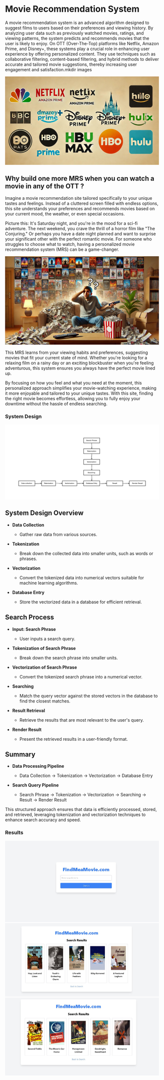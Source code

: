 # Movie Recommendation System 
A movie recommendation system is an advanced algorithm designed to suggest films to users based on their preferences and viewing history. By analyzing user data such as previously watched movies, ratings, and viewing patterns, the system predicts and recommends movies that the user is likely to enjoy. On OTT (Over-The-Top) platforms like Netflix, Amazon Prime, and Disney+, these systems play a crucial role in enhancing user experience by offering personalized content. They use techniques such as collaborative filtering, content-based filtering, and hybrid methods to deliver accurate and tailored movie suggestions, thereby increasing user engagement and satisfaction.mkdir images

![OTT platsforms](images/Ott.jpg)

 
 ## Why build one more MRS when you can watch a movie in any of the OTT ?
Imagine a movie recommendation site tailored specifically to your unique tastes and feelings. Instead of a cluttered screen filled with endless options, this site understands your preferences and recommends movies based on your current mood, the weather, or even special occasions.

Picture this: It's Saturday night, and you're in the mood for a sci-fi adventure. The next weekend, you crave the thrill of a horror film like "The Conjuring." Or perhaps you have a date night planned and want to surprise your significant other with the perfect romantic movie. For someone who struggles to choose what to watch, having a personalized movie recommendation system (MRS) can be a game-changer.

![Confused](images/Asset.jpg)

This MRS learns from your viewing habits and preferences, suggesting movies that fit your current state of mind. Whether you're looking for a relaxing film on a rainy day or an exciting blockbuster when you're feeling adventurous, this system ensures you always have the perfect movie lined up.

By focusing on how you feel and what you need at the moment, this personalized approach simplifies your movie-watching experience, making it more enjoyable and tailored to your unique tastes. With this site, finding the right movie becomes effortless, allowing you to fully enjoy your downtime without the hassle of endless searching.
### System Design 
![Algorithm](/images/systemdesign.jpg)
 ## System Design Overview

- **Data Collection**
  - Gather raw data from various sources.

- **Tokenization**
  - Break down the collected data into smaller units, such as words or phrases.

- **Vectorization**
  - Convert the tokenized data into numerical vectors suitable for machine learning algorithms.

- **Database Entry**
  - Store the vectorized data in a database for efficient retrieval.

## Search Process

- **Input: Search Phrase**
  - User inputs a search query.

- **Tokenization of Search Phrase**
  - Break down the search phrase into smaller units.

- **Vectorization of Search Phrase**
  - Convert the tokenized search phrase into a numerical vector.

- **Searching**
  - Match the query vector against the stored vectors in the database to find the closest matches.

- **Result Retrieval**
  - Retrieve the results that are most relevant to the user's query.

- **Render Result**
  - Present the retrieved results in a user-friendly format.

## Summary

- **Data Processing Pipeline**
  - Data Collection -> Tokenization -> Vectorization -> Database Entry

- **Search Query Pipeline**
  - Search Phrase -> Tokenization -> Vectorization -> Searching -> Result -> Render Result

This structured approach ensures that data is efficiently processed, stored, and retrieved, leveraging tokenization and vectorization techniques to enhance search accuracy and speed.

### Results  

![UserInterface](/images/Asset3.jpeg)
![Results](/images/Asset2.jpeg)
![Results](/images/Asset.jpeg)